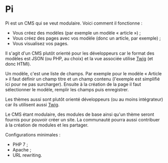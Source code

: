 # Pi

Pi est un CMS qui se veut modulaire. Voici comment il fonctionne :

- Vous créez des modèles (par exemple un modèle « article ») ;
- Vous créez des pages avec vos modèle (donc un article, par exemple) ;
- Vous visualisez vos pages.

Il s'agit d'un CMS plutôt orienté pour les développeurs car le format des
modèles est JSON (ou PHP, au choix) et la vue associée utilise [Twig][] (et
donc HTMl).

Un modèle, c'est une liste de champs. Par exemple pour le modèle « Article » il
faut définir un champ titre et un champ contenu (l'exemple est simplifié ici
pour ne pas surcharger). Ensuite à la création de la page il faut sélectionner
le modèle, remplir les champs puis enregistrer.

Les thèmes aussi sont plutôt orienté développeurs (ou au moins intégrateur) car
ils utilisent aussi [Twig][].

Le CMS étant modulaire, des modules de base ainsi qu'un thème seront fournis
pour pouvoir créer un site. La communauté pourra aussi contribuer à la création
de modules et les partager.

Configurations minimales :

- PHP 7 ;
- Apache ;
- URL rewriting.

[Twig]: http://twig.sensiolabs.org/
